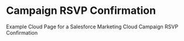 # Campaign RSVP Confirmation
Example Cloud Page for a Salesforce Marketing Cloud Campaign RSVP Confirmation
